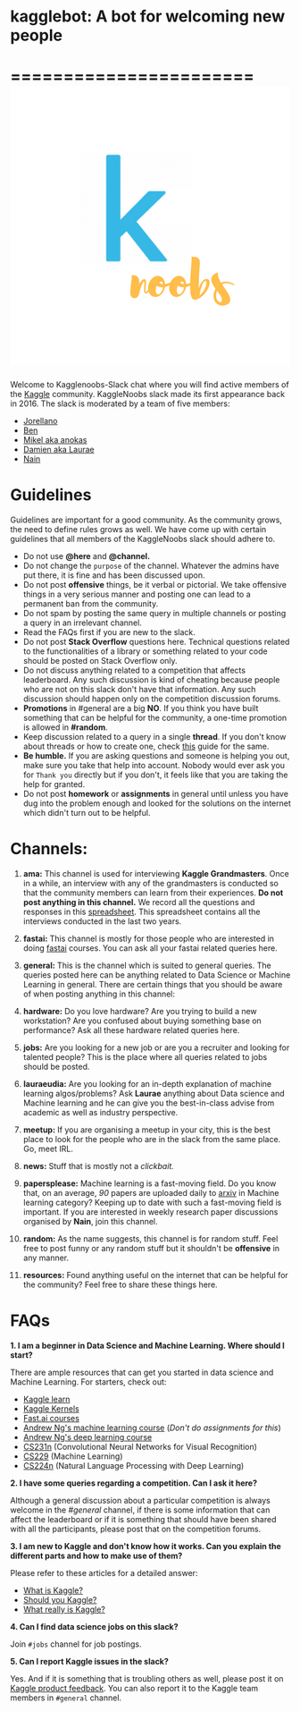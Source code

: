 
# kagglebot: A bot for welcoming new people
=======================
![alt text](https://github.com/jorellano/kagglebot/blob/master/img/knoobs.png)
=======






Welcome to Kagglenoobs-Slack chat where you will find active members of the  [Kaggle](https://www.kaggle.com) community. KaggleNoobs slack made its first appearance back in 2016. The slack is moderated by a team of five members:

* [Jorellano](https://www.kaggle.com/apartmentguru)
* [Ben](https://www.kaggle.com/ben519)
* [Mikel aka anokas](https://www.kaggle.com/anokas)
* [Damien aka Laurae](https://www.kaggle.com/laurae2)
* [Nain](https://www.kaggle.com/aakashnain)

# Guidelines
Guidelines are important for a good community. As the community grows, the need to define rules grows as well. We have come up with certain guidelines that all members of the KaggleNoobs slack should adhere to.
   * Do not use **@here** and **@channel.** 
   * Do not change the `purpose` of the channel. Whatever the admins have put there, it is fine and has been discussed upon.
   * Do not post **offensive** things, be it verbal or pictorial. We take offensive things in a very serious manner and posting one can lead to a permanent ban from the community.
   * Do not spam by posting the same query in multiple channels or posting a query in an irrelevant channel.
   * Read the FAQs first if you are new to the slack.
   * Do not post **Stack Overflow** questions here. Technical questions related to the functionalities of a library or something related to your code should be posted on Stack Overflow only. 
   * Do not discuss anything related to a competition that affects leaderboard. Any such discussion is kind of cheating because people who are not on this slack don't have that information. Any such discussion should happen only on the competition discussion forums.
   * **Promotions** in #general are a big **NO**. If you think you have built something that can be helpful for the community, a one-time promotion is allowed in **#random**.
   * Keep discussion related to a query in a single **thread**. If you don't know about threads or how to create one, check [this](https://get.slack.help/hc/en-us/articles/115000769927-Message-and-file-threads) guide for the same.
   * **Be humble.** If you are asking questions and someone is helping you out, make sure you take that help into account. Nobody would ever ask you for `Thank you` directly but if you don't, it feels like that you are taking the help for granted.
   * Do not post **homework** or **assignments** in general until unless you have dug into the problem enough and looked for the solutions on the internet which didn't turn out to be helpful. 
    

# Channels:

1. **ama:** This channel is used for interviewing **Kaggle Grandmasters**. Once in a while, an interview with any of the grandmasters is conducted so that the community members can learn from their experiences. **Do not post anything in this channel.** We record all the questions and responses in this [spreadsheet](https://docs.google.com/spreadsheets/d/19CBOB0a2HaGORDOBep0F8sltWr_Vv-h8Z0zAayqJGcY/edit#gid=1742257243). This spreadsheet contains all the interviews conducted in the last two years.

2. **fastai:** This channel is mostly for those people who are interested in doing [fastai](fast.ai) courses. You can ask all your fastai related queries here. 

3. **general:** This is the channel which is suited to general queries. The queries posted here can be anything related to Data Science or Machine Learning in general. There are certain things that you should be aware of when posting anything in this channel:
    
4. **hardware:** Do you love hardware? Are you trying to build a new workstation? Are you confused about buying something base on performance? Ask all these hardware related queries here.

5. **jobs:** Are you looking for a new job or are you a recruiter and looking for talented people? This is the place where all queries related to jobs should be posted. 

6. **lauraeudia:** Are you looking for an in-depth explanation of machine learning algos/problems? Ask **Laurae** anything about Data science and Machine learning and he can give you the best-in-class advise from academic as well as industry perspective.

7. **meetup:** If you are organising a meetup in your city, this is the best place to look for the people who are in the slack from the same place. Go, meet IRL.

8. **news:** Stuff that is mostly not a *clickbait.*

9. **papersplease:** Machine learning is a fast-moving field. Do you know that, on an average, *90* papers are uploaded daily to [arxiv](https://arxiv.org/) in Machine learning category? Keeping up to date with such a fast-moving field is important. If you are interested in weekly research paper discussions organised by **Nain**, join this channel.

10. **random:** As the name suggests, this channel is for random stuff. Feel free to post funny or any random stuff but it shouldn't be **offensive** in any manner. 

11. **resources:** Found anything useful on the internet that can be helpful for the community? Feel free to share these things here. 


# FAQs

**1. I am a beginner in Data Science and Machine Learning. Where should I start?**

There are ample resources that can get you started in data science and Machine Learning. For starters, check out:
  * [Kaggle learn](https://www.kaggle.com/learn/overview)
  * [Kaggle Kernels](https://www.kaggle.com/kernels)
  * [Fast.ai courses](https://course.fast.ai/)
  * [Andrew Ng's machine learning course](https://www.coursera.org/learn/machine-learning)  (*Don't do assignments for this*)
  * [Andrew Ng's deep learning course](https://www.coursera.org/specializations/deep-learning?)
  * [CS231n](http://cs231n.stanford.edu/) (Convolutional Neural Networks for Visual Recognition)
  * [CS229](http://cs229.stanford.edu/) (Machine Learning)
  * [CS224n](http://web.stanford.edu/class/cs224n/) (Natural Language Processing with Deep Learning)

**2. I have some queries regarding a competition. Can I ask it here?**

Although a general discussion about a particular competition is always welcome in the *#general* channel, if there is some information that can affect the leaderboard or if it is something that should have been shared with all the participants, please post that on the competition forums.

**3. I am new to Kaggle and don't know how it works. Can you explain the different parts and how to make use of them?**

Please refer to these articles for a detailed answer:
   * [What is Kaggle?](https://www.youtube.com/watch?v=Zm24Dzp1Z4o)
   * [Should you Kaggle?](https://medium.com/implodinggradients/should-you-kaggle-5b8dbdef442f) 
   * [What really is Kaggle?](https://www.kaggle.com/getting-started/44916)
   
**4. Can I find data science jobs on this slack?**

Join `#jobs` channel for job postings.

**5. Can I report Kaggle issues in the slack?**

Yes. And if it is something that is troubling others as well, please post it on [Kaggle product feedback](https://www.kaggle.com/product-feedback). You can also report it to the Kaggle team members in `#general` channel. 
